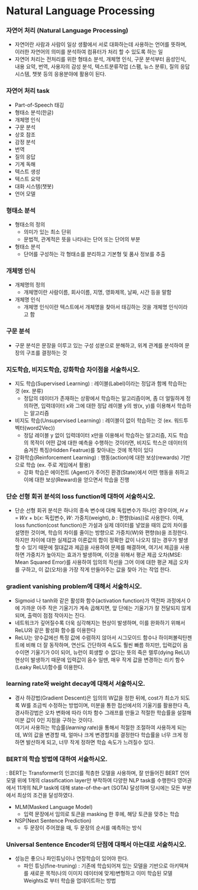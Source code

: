 # Natural Language Processing

### 자연어 처리 (Natural Language Processing)
- 자연어란 사람과 사람이 일상 생활에서 서로 대화하는데 사용하는 언어를 뜻하며, 이러한 자연어의 의미를 분석하여 컴퓨터가 처리 할 수 있도록 하는 일 
- 자연어 처리는 전처리를 위한 형태소 분석, 개체명 인식, 구문 분석부터 음성인식, 내용 요약, 번역, 사용자의 감성 분석, 텍스트분류작업 (스팸, 뉴스 분류), 질의 응답 시스템, 챗봇 등의 응용분야에 활용이 된다.

### 자연어 처리 task
- Part-of-Speech 태깅
- 형태소 분석(한글)
- 개체명 인식 
- 구문 분석 
- 상호 참조 
- 감정 분석 
- 번역 
- 질의 응답 
- 기계 독해 
- 텍스트 생성 
- 텍스트 요약 
- 대화 시스템(챗봇)
- 언어 모델

### 형태소 분석 
- 형태소의 정의
    - 의미가 있는 최소 단위
    - 문법적, 관계적은 뜻을 나타내는 단어 또는 단어의 부분
- 형태소 분석
    - 단어를 구성하는 각 형태소를 분리하고 기본형 및 품사 정보를 추출

### 개체명 인식 
- 개체명의 정의
    - 개체명이란 사람이름, 회사이름, 지명, 영화제목, 날짜, 시간 등을 말함
- 개체명 인식
    - 개체명 인식이란 텍스트에서 개체명을 찾아서 태깅하는 것을 개체명 인식이라고 함

### 구문 분석
- 구문 분석은 문장을 이루고 있는 구성 성분으로 분해하고, 위계 관계를 분석하여 문장의 구조를 결정하는 것

### 지도학습, 비지도학습, 강화학습 차이점을 서술하시오.
- 지도 학습(Supervised Learning) : 레이블(Label)이라는 정답과 함께 학습하는 것 (ex. 분류)
  - 정답의 데이터가 존재하는 상황에서 학습하는 알고리즘이며, 좀 더 얼밀하게 정의하면, 입력데이터 x와 그에 대한 정답 레이블 y의 쌍(x, y)를 이용해서 학습하는 알고리즘 
- 비지도 학습(Unsupervised Learning) : 레이블이 없이 학습하는 것 (ex. 워드투벡터(word2Vec))
  - 정답 레이블 y 없이 입력데이터 x만을 이용해서 학습하는 알고리즘, 지도 학습의 목적이 어떤 값에 대한 예측을 수행하는 것이라면, 비지도 학스은 데이터의 숨겨진 특징(Hidden Featrue)를 찾아내는 것에 목적이 있다 
- 강화학습(Reinforcement Learning) : 행동(action)에 대한 보상(rewards) 기반으로 학습 (ex. 주로 게임에서 활용)
  - 강화 학습은 에이전트 (Agent)가 주어진 환경(State)에서 어떤 행동을 취하고 이에 대한 보상(Reward)을 얻으면서 학습을 진행

### 단순 선형 회귀 분석의 loss function에 대하여 서술하시오.
- 단순 선형 회귀 분석은 하나의 종속 변수에 대해 독립변수가 하나인 경우이며, 𝐻 𝑥 = 𝑊𝑥 + b(𝑥: 독립변수, 𝑊: 가중치(weight), 𝑏 : 편향(bias))로 사용한다.
  이때, loss function(cost function)은 가설과 실제 데이터를 넣었을 때의 값의 차이를 설명한 것이며, 학습의 차이를 줄이는 방향으로 가중치(W)와 편향(b)을 조정한다.
  하지만 차이에 대한 실제값과 이론값의 합이 정확한 값이 나오지 않는 경우가 발생할 수 있기 때문에 절대값과 제곱을 사용하여 문제를 해결하며, 여기서 제곱을 사용하면
  가중치가 높아지는 효과가 발생하며, 이것을 위해서 평균 제곱 오차(MSE: Mean Squared Error)를 사용하여
  임의의 직선을 그어 이에 대한 평균 제곱 오차를 구하고, 이 값(오차)을 가장 작게 만들어주는 값을 찾아 가는 작업 한다.

### gradient vanishing problem에 대해서 서술하시오.
- Sigmoid 나 tanh와 같은 활성화 함수(activation function)가 역전파 과정에서 0에 가까운 아주 작은 기울기가 계속 곱해지면, 
  앞 단에는 기울기가 잘 전달되지 않게 되며, 출력이 점점 작아지는 진다.
- 네트워크가 깊어질수록 더욱 심각해지는 현상이 발생하며, 이를 완화하기 위해서 ReLU와 같은 활성화 함수를 이용한다 
- ReLU는 양수값에선 특정 값에 수렴하지 않아서 시그모이드 함수나 하이퍼볼릭탄젠트에 비해 더 잘 동작하며, 연산도 간단하여 속도도 훨씬 빠름
  하지만,  입력값이 음수이면 기울기가 0이 되어, 뉴런이 회생할 수 없다는 뜻의 죽은 렐루(dying ReLU)현상이 발생하기 때문에 
  입력값이 음수 일땐, 매우 작게 값을 변경하는 리키 함수(Leaky ReLU)함수를 이용한다. 

### learning rate와 weight decay에 대해서 서술하시오.
- 경사 하강법(Gradient Descent)은 임의의 W값을 정한 뒤에, cost가 최소가 되도록 W를 조금씩 수정하는 방법이며, 미분을 통한 접선에서의 기울기를 활용한다
즉, 경사하강법은 오차 변화에 따라 이차 함수 그래프를 만들고 적절한 학습률을 설절해 미분 값이 0인 지점을 구하는 것이다.  
여기서 사용하는 학습률(𝑙𝑒𝑎𝑟𝑛𝑖𝑛𝑔 𝑟𝑎𝑡e)을 통해서 적절한 조절하여 사용하게 되는데, W의 값을 변경할 때, 얼마나 크게 변경할지를 결정한다
 학습률을 너무 크게 정하면 발산하게 되고, 너무 작게 정하면 학습 속도가 느려질수 있다.

### BERT의 학습 방법에 대하여 서술하시오.
: BERT는 Transformer의 인코더를 적층한 모델을 사용하며, 잘 만들어진 BERT 언어모델 위에 1개의 classification layer만 부착하여 다양한 NLP task를 수행한다
 영어권에서 11개의 NLP task에 대해 state-of-the-art (SOTA) 달성하며 당시에는 모든 부분에서 최상의 조건을 달성하였다.
 
- MLM(Masked Language Model)
  - 입력 문장에서 임의로 토큰을 masking 한 후에, 해당 토큰을 맞추는 학습
- NSP(Next Sentence Prediction)
  - 두 문장이 주어졌을 때, 두 문장의 순서를 예측하는 방식

### Universal Sentence Encoder의 단점에 대해서 아는대로 서술하시오.
- 성능은 좋으나 파인튜닝이나 연장학습이 있어야 한다. 
    - 파인 튜닝(fine-truning) : 기존에 학습되어져 있는 모델을 기반으로 아키텍쳐를 새로운 목적(나의 이미지 데이터에 맞게)변형하고 이미 학습된 모델 Weights로 부터 학습을 업데이트하는 방법